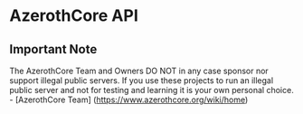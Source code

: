 # AzerothCore API

## Important Note

The AzerothCore Team and Owners DO NOT in any case sponsor nor support illegal public servers. If you use these projects to run an illegal public server and not for testing and learning it is your own personal choice. - [AzerothCore Team] (https://www.azerothcore.org/wiki/home)





















